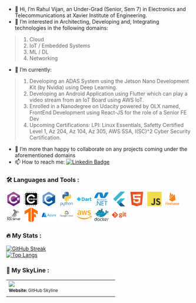 - 👋 Hi, I’m Rahul Vijan, an Under-Grad (Senior, Sem 7) in Electronics and Telecommunications at Xavier Institute of Engineering.       
- 👀 I’m interested in Architecting, Developing and, Integrating technologies in the following domains:  
>1. Cloud  
>2. IoT / Embedded Systems   
>3. ML / DL  
>4. Networking  
- 🌱 I’m currently:    
>1. Developing an ADAS System using the Jetson Nano Development Kit (by Nvidia) using Deep Learning.  
>2. Developing an Android Application using Flutter which can play a video stream from an IoT Board using AWS IoT.  
>3. Enrolled in a Nanodegree on Udacity powered by OLX named, FrontEnd Development using React-JS for the role of a Senior FE Dev
>4. Upcoming Certifications: LPI: Linux Essentials, Safetty Certified Level 1, Az 204, Az 104, Az 305, AWS SSA, I(SC)^2 Cyber Security Certification. 
- 💞️ I’m more than happy to collaborate on any projects coming under the aforementioned domains 
- 📫 How to reach me: [![Linkedin Badge](https://img.shields.io/badge/-RahulVijan-blue?style=flat&logo=Linkedin&logoColor=white)](https://www.linkedin.com/in/rahulv24/)
 
<!---
rv2442/rv2442 is a ✨ special ✨ repository because its `README.md` (this file) appears on your GitHub profile.
You can click the Preview link to take a look at your changes.
--->
  

### :hammer_and_wrench: Languages and Tools :
<div>
  <img src="https://github.com/devicons/devicon/blob/master/icons/csharp/csharp-original.svg" title="csharp" alt="csharp" width="40" height="40"/>&nbsp;
  <img src="https://github.com/devicons/devicon/blob/master/icons/embeddedc/embeddedc-original-wordmark.svg" title="embeddedc"  alt="embeddedc" width="40" height="40"/>&nbsp;
  <img src="https://github.com/devicons/devicon/blob/master/icons/c/c-original.svg" title="c" alt="c" width="40" height="40"/>&nbsp;
  <img src="https://github.com/devicons/devicon/blob/master/icons/python/python-original-wordmark.svg" title="python" alt="python" width="40" height="40"/>&nbsp;
  <img src="https://github.com/devicons/devicon/blob/master/icons/dart/dart-plain-wordmark.svg" title="dart" alt="dart" width="40" height="40"/>&nbsp;
  <img src="https://github.com/devicons/devicon/blob/master/icons/dot-net/dot-net-plain-wordmark.svg" title="dot-net" alt="dot-net" width="40" height="40"/>&nbsp;
  <img src="https://github.com/devicons/devicon/blob/master/icons/flutter/flutter-original.svg" title="Flutter" alt="Flutter" width="40" height="40"/>&nbsp;
  <img src="https://github.com/devicons/devicon/blob/master/icons/html5/html5-original.svg" title="HTML5" alt="HTML" width="40" height="40"/>&nbsp;
  <img src="https://github.com/devicons/devicon/blob/master/icons/javascript/javascript-original.svg" title="JavaScript" alt="JavaScript" width="40" height="40"/>&nbsp;
  <img src="https://github.com/devicons/devicon/blob/master/icons/firebase/firebase-plain-wordmark.svg" title="Firebase" alt="Firebase" width="40" height="40"/>&nbsp;
  <img src="https://github.com/devicons/devicon/blob/master/icons/microsoftsqlserver/microsoftsqlserver-plain-wordmark.svg" title="microsoftsqlserver"  alt="microsoftsqlserver" width="40" height="40"/>&nbsp;
  <img src="https://github.com/devicons/devicon/blob/master/icons/tensorflow/tensorflow-original.svg" title="tensorflow" alt="tensorflow" width="40" height="40"/>&nbsp; 
  <!--- <img src="https://github.com/devicons/devicon/blob/master/icons/opencv/opencv-original-wordmark.svg" title="opencv"  alt="opencv" width="40" height="40"/>&nbsp; 
  --->
  <img src="https://github.com/devicons/devicon/blob/master/icons/azure/azure-original-wordmark.svg" title="Azure" alt="Azure" width="40" height="40"/>&nbsp;
  <img src="https://github.com/devicons/devicon/blob/master/icons/googlecloud/googlecloud-original-wordmark.svg" title="GCP"  alt="GCP" width="40" height="40"/>&nbsp;
  <img src="https://github.com/devicons/devicon/blob/master/icons/amazonwebservices/amazonwebservices-plain-wordmark.svg" title="AWS" alt="AWS" width="40" height="40"/>&nbsp;
  <img src="https://github.com/devicons/devicon/blob/master/icons/docker/docker-original-wordmark.svg" title="docker"  alt="docker" width="40" height="40"/>&nbsp;
  <img src="https://github.com/devicons/devicon/blob/master/icons/git/git-plain-wordmark.svg" title="Git" **alt="Git" width="40" height="40"/>
<!--- 
<img src="https://github.com/devicons/devicon/blob/master/icons/linux/linux-original.svg" title="linux"  alt="linux" width="40" height="40"/>&nbsp; 
--->
</div>

### :fire: My Stats :
[![GitHub Streak](http://github-readme-streak-stats.herokuapp.com?user=rv2442&theme=dark&background=000000)](https://git.io/streak-stats) <br>
[![Top Langs](https://github-readme-stats.vercel.app/api/top-langs/?username=rv2442&layout=compact&theme=vision-friendly-dark)](https://github.com/anuraghazra/github-readme-stats) 


### 🌆 My SkyLine :  
<table>
  <tr>
    <td width="50%"><a href="https://skyline.github.com/rv2442/2022"><img width="100%" src="https://github.com/rv2442/rv2442/blob/main/mainskyline.gif"></a><br><sup><strong>Website:</strong> GitHub Skyline</sup>
 </tr>
</table>


<!--
<p align="center"> 
  Visitor count<br>
  <img src="https://profile-counter.glitch.me/rv2442/count.svg" />
</p> -->
